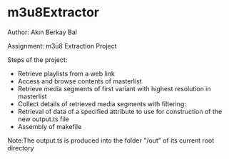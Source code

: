 # m3u8Extractor

Author: Akın Berkay Bal

Assignment: m3u8 Extraction Project

Steps of the project:
* Retrieve playlists from a web link
* Access and browse contents of masterlist
* Retrieve media segments of first variant with highest resolution in masterlist
* Collect details of retrieved media segments with filtering:
* Retrieval of data of a specified attribute to use for construction of the new output.ts file
* Assembly of makefile

Note:The output.ts is produced into the folder "/out" of its current root directory
